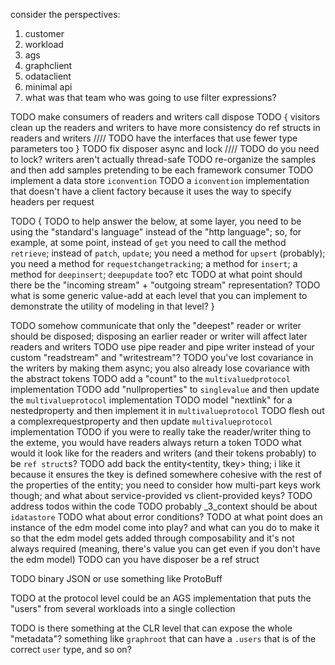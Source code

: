 consider the perspectives:
1. customer
2. workload
3. ags
4. graphclient
5. odataclient
6. minimal api
7. what was that team who was going to use filter expressions?





TODO make consumers of readers and writers call dispose
TODO
{
visitors
clean up the readers and writers to have more consistency
do ref structs in readers and writers //// TODO have the interfaces that use fewer type parameters too
}
TODO fix disposer async and lock //// TODO do you need to lock? writers aren't actually thread-safe
TODO re-organize the samples and then add samples pretending to be each framework consumer
	TODO implement a data store `iconvention`
	TODO a `iconvention` implementation that doesn't have a client factory because it uses the way to specify headers per request

TODO
{
TODO to help answer the below, at some layer, you need to be using the "standard's language" instead of the "http language"; so, for example, at some point, instead of `get` you need to call the method `retrieve`; instead of `patch`, `update`; you need a method for `upsert` (probably); you need a method for `requestchangetracking`; a method for `insert`; a method for `deepinsert`; `deepupdate` too? etc
TODO at what point should there be the "incoming stream" + "outgoing stream" representation?
TODO what is some generic value-add at each level that you can implement to demonstrate the utility of modeling in that level?
}

TODO somehow communicate that only the "deepest" reader or writer should be disposed; disposing an earlier reader or writer will affect later readers and writers
TODO use pipe reader and pipe writer instead of your custom "readstream" and "writestream"?
TODO you've lost covariance in the writers by making them async; you also already lose covariance with the abstract tokens
TODO add a "count" to the `multivaluedprotocol` implementation
TODO add "nullproperties" to `singlevalue` and then update the `multivalueprotocol` implementation
TODO model "nextlink" for a nestedproperty and then implement it in `multivalueprotocol`
TODO flesh out a complexrequestproperty and then update `multivalueprotocol` implementation
TODO if you were to really take the reader/writer thing to the exteme, you would have readers always return a token
TODO what would it look like for the readers and writers (and their tokens probably) to be `ref struct`s?
TODO add back the entity<tentity, tkey> thing; i like it because it ensures the tkey is defined somewhere cohesive with the rest of the properties of the entity; you need to consider how multi-part keys work though; and what about service-provided vs client-provided keys?
TODO address todos within the code
TODO probably _3_context should be about `idatastore`
TODO what about error conditions?
TODO at what point does an instance of the edm model come into play? and what can you do to make it so that the edm model gets added through composability and it's not always required (meaning, there's value you can get even if you don't have the edm model)
TODO can you have disposer be a ref struct

TODO binary JSON or use something like ProtoBuff

TODO at the protocol level could be an AGS implementation that puts the "users" from several workloads into a single collection



TODO is there something at the CLR level that can expose the whole "metadata"? something like `graphroot` that can have a `.users` that is of the correct `user` type, and so on?